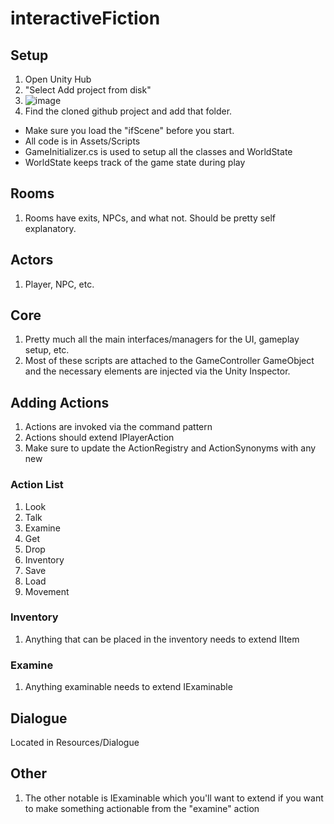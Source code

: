 # interactiveFiction

## Setup
1. Open Unity Hub
2. "Select Add project from disk"
3. ![image](https://github.com/user-attachments/assets/9416fd4a-d36b-479b-a762-22a4fda393bf)
4. Find the cloned github project and add that folder.

- Make sure you load the "ifScene" before you start.
- All code is in Assets/Scripts
- GameInitializer.cs is used to setup all the classes and WorldState
- WorldState keeps track of the game state during play

## Rooms
1. Rooms have exits, NPCs, and what not. Should be pretty self explanatory.

## Actors
1. Player, NPC, etc.

## Core
1. Pretty much all the main interfaces/managers for the UI, gameplay setup, etc.
2. Most of these scripts are attached to the GameController GameObject and the necessary elements are injected via the Unity Inspector.

## Adding Actions
1. Actions are invoked via the command pattern
1. Actions should extend IPlayerAction
1. Make sure to update the ActionRegistry and ActionSynonyms with any new

### Action List
1. Look
2. Talk
3. Examine
4. Get
5. Drop
6. Inventory
7. Save
8. Load
9. Movement

### Inventory
1. Anything that can be placed in the inventory needs to extend IItem

### Examine
1. Anything examinable needs to extend IExaminable

## Dialogue
Located in Resources/Dialogue

## Other
1. The other notable is IExaminable which you'll want to extend if you want to make something actionable from the "examine" action


